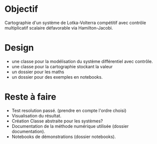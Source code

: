 # Objectif

Cartographie d'un système de Lotka-Volterra compétitif avec contrôle multiplicatif scalaire
défavorable via Hamilton-Jacobi.

# Design

- une classe pour la modélisation du système différentiel avec contrôle.
- une classe pour la cartographie stockant la valeur
- un dossier pour les maths
- un dossier pour des exemples en notebooks. 

# Reste à faire

- Test resolution passé. (prendre en compte l'ordre choisi)
- Visualisation du résultat.
- Création Classe abstraite pour les systèmes?
- Documentation de la méthode numérique utilisée (dossier documentation).
- Notebooks de démonstrations (dossier notebooks).
